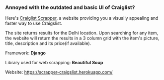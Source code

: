 ### Annoyed with the outdated and basic UI of Craiglist? 

Here's [Craiglist Scrapper](https://scrapper-craigslist.herokuapp.com ), a website providing you a visually appealing and faster way to use Craigslist.

The site returns results for the Delhi location. Upon searching for any item, the website will return the results in a 3 column grid with the item's picture, title, description and its price(if available). 

Framework: **Django**

Library used for web scrapping: **Beautiful Soup**

Website: https://scrapper-craigslist.herokuapp.com/ 
